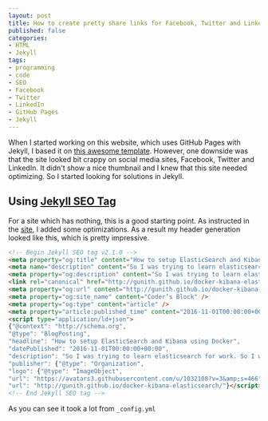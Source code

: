 ```yaml
---
layout: post
title: How to create pretty share links for Facebook, Twitter and LinkedIn for Jekyll generated GitHub page
published: false
categories:
- HTML
- Jekyll
tags:
- programming
- code
- SEO
- Facebook
- Twitter
- LinkedIn
- GitHub Pages
- Jekyll
---
```

When I started working on this website, which uses GitHub Pages with Jekyll, I based it on [this awesome template](https://github.com/barryclark/jekyll-now). However, one downside was that the site looked bit crappy on social media sites, Facebook, Twitter and LinkedIn. It didn't show a nice thumbnail and I knew that this site needed optimizing. So I started looking for solutions in Jekyll.

## Using [Jekyll SEO Tag](https://github.com/jekyll/jekyll-seo-tag)

For a site which has nothing, this is a good starting point. As instructed in the [site](https://github.com/jekyll/jekyll-seo-tag), I added some optimizations. As a result my header generation looked like this, which is pretty impressive. 

```html
<!-- Begin Jekyll SEO tag v2.1.0 -->
<meta property="og:title" content="How to setup ElasticSearch and Kibana using Docker" />
<meta name="description" content="So I was trying to learn elasticsearch for work. So I was looking for some tutorials and I came across this official tutorial. I was going to setup elasticsearch and kibana for it and I thought it’s better to do this in Docker, since it’s easy to use. The issue with Elasticsearch and Kibana is, the two should be linked and that has to be defined by Docker. I had some problems with it and I even posted it on StackOverflow. As per the accepted answer by Andreas Jägle, there are two solutions." />
<meta property="og:description" content="So I was trying to learn elasticsearch for work. So I was looking for some tutorials and I came across this official tutorial. I was going to setup elasticsearch and kibana for it and I thought it’s better to do this in Docker, since it’s easy to use. The issue with Elasticsearch and Kibana is, the two should be linked and that has to be defined by Docker. I had some problems with it and I even posted it on StackOverflow. As per the accepted answer by Andreas Jägle, there are two solutions." />
<link rel="canonical" href="http://gunith.github.io/docker-kibana-elasticsearch/" />
<meta property="og:url" content="http://gunith.github.io/docker-kibana-elasticsearch/" />
<meta property="og:site_name" content="Coder’s Block" />
<meta property="og:type" content="article" />
<meta property="article:published_time" content="2016-11-01T00:00:00+00:00" />
<script type="application/ld+json">
{"@context": "http://schema.org",
"@type": "BlogPosting",
"headline": "How to setup ElasticSearch and Kibana using Docker",
"datePublished": "2016-11-01T00:00:00+00:00",
"description": "So I was trying to learn elasticsearch for work. So I was looking for some tutorials and I came across this official tutorial. I was going to setup elasticsearch and kibana for it and I thought it’s better to do this in Docker, since it’s easy to use. The issue with Elasticsearch and Kibana is, the two should be linked and that has to be defined by Docker. I had some problems with it and I even posted it on StackOverflow. As per the accepted answer by Andreas Jägle, there are two solutions.",
"publisher": {"@type": "Organization",
"logo": {"@type": "ImageObject",
"url": "https://avatars3.githubusercontent.com/u/1032108?v=3&amp;s=466"}},
"url": "http://gunith.github.io/docker-kibana-elasticsearch/"}</script>
<!-- End Jekyll SEO tag -->
```

As you can see it took a lot from `_config.yml`
